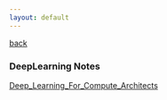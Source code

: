 ```yaml
---
layout: default
---
```


[back](../../../index.html)

### DeepLearning Notes

[Deep_Learning_For_Compute_Architects](./Deep_Learning_For_Compute_Architects.html)
